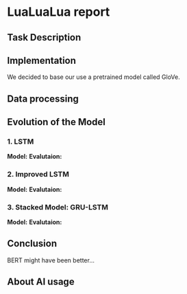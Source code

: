 # LuaLuaLua report
 
## Task Description


## Implementation
We decided to base our use a pretrained model called GloVe. 

## Data processing

## Evolution of the Model
### 1. LSTM 
**Model:**
**Evalutaion:**

### 2. Improved LSTM
**Model:**
**Evalutaion:**

### 3. Stacked Model: GRU-LSTM
**Model:**
**Evalutaion:**


## Conclusion
BERT might have been better...

## About AI usage
